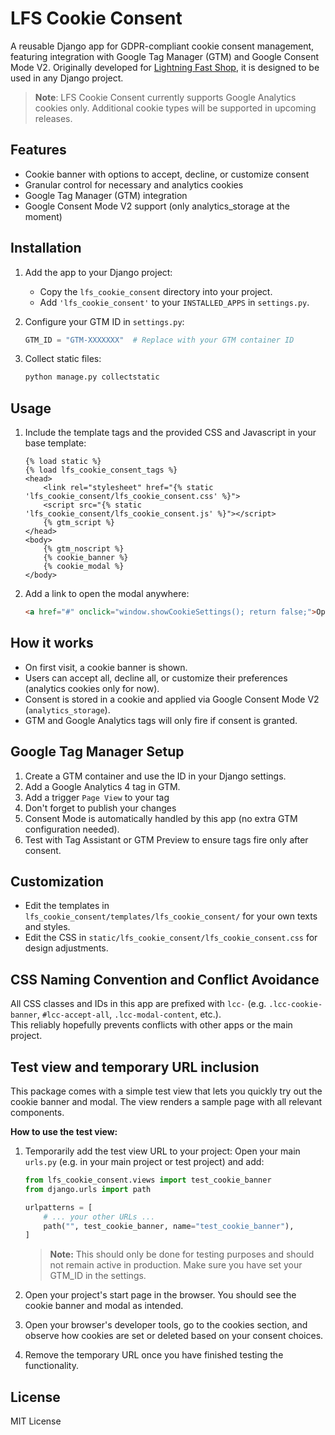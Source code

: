# LFS Cookie Consent

A reusable Django app for GDPR-compliant cookie consent management, featuring integration with Google Tag Manager 
(GTM) and Google Consent Mode V2. Originally developed for [Lightning Fast Shop](https://github.com/diefenbach/django-lfs), 
it is designed to be used in any Django project.

> **Note**: LFS Cookie Consent currently supports Google Analytics cookies only. Additional cookie types will be supported in upcoming releases.

## Features
- Cookie banner with options to accept, decline, or customize consent
- Granular control for necessary and analytics cookies
- Google Tag Manager (GTM) integration
- Google Consent Mode V2 support (only analytics_storage at the moment)

## Installation
1. Add the app to your Django project:
   - Copy the `lfs_cookie_consent` directory into your project.
   - Add `'lfs_cookie_consent'` to your `INSTALLED_APPS` in `settings.py`.

2. Configure your GTM ID in `settings.py`:
   ```python
   GTM_ID = "GTM-XXXXXXX"  # Replace with your GTM container ID
   ```

3. Collect static files:
   ```bash
   python manage.py collectstatic
   ```

## Usage
1. Include the template tags and the provided CSS and Javascript in your base template:
   ```django
   {% load static %}
   {% load lfs_cookie_consent_tags %}
   <head>
       <link rel="stylesheet" href="{% static 'lfs_cookie_consent/lfs_cookie_consent.css' %}">
       <script src="{% static 'lfs_cookie_consent/lfs_cookie_consent.js' %}"></script>
       {% gtm_script %}
   </head>
   <body>
       {% gtm_noscript %}
       {% cookie_banner %}
       {% cookie_modal %}
   </body>
   ```

2. Add a link to open the modal anywhere:
   ```html
   <a href="#" onclick="window.showCookieSettings(); return false;">Open cookie settings</a>
   ```

## How it works
- On first visit, a cookie banner is shown.
- Users can accept all, decline all, or customize their preferences (analytics cookies only for now).
- Consent is stored in a cookie and applied via Google Consent Mode V2 (`analytics_storage`).
- GTM and Google Analytics tags will only fire if consent is granted.

## Google Tag Manager Setup
1. Create a GTM container and use the ID in your Django settings.
2. Add a Google Analytics 4 tag in GTM.
3. Add a trigger `Page View` to your tag
4. Don't forget to publish your changes
5. Consent Mode is automatically handled by this app (no extra GTM configuration needed).
6. Test with Tag Assistant or GTM Preview to ensure tags fire only after consent.

## Customization
- Edit the templates in `lfs_cookie_consent/templates/lfs_cookie_consent/` for your own texts and styles.
- Edit the CSS in `static/lfs_cookie_consent/lfs_cookie_consent.css` for design adjustments.

## CSS Naming Convention and Conflict Avoidance
All CSS classes and IDs in this app are prefixed with `lcc-` (e.g. `.lcc-cookie-banner`, `#lcc-accept-all`, `.lcc-modal-content`, etc.).  
This reliably hopefully prevents conflicts with other apps or the main project.

## Test view and temporary URL inclusion
This package comes with a simple test view that lets you quickly try out the cookie banner and modal. The view renders a sample page with all relevant components.

**How to use the test view:**

1. Temporarily add the test view URL to your project:
   Open your main `urls.py` (e.g. in your main project or test project) and add:
   ```python
   from lfs_cookie_consent.views import test_cookie_banner
   from django.urls import path

   urlpatterns = [
       # ... your other URLs ...
       path("", test_cookie_banner, name="test_cookie_banner"),
   ]
   ```
   
   > **Note:** This should only be done for testing purposes and should not remain active in production. Make sure you have set your GTM_ID in the settings.

2. Open your project's start page in the browser.
   You should see the cookie banner and modal as intended.

3. Open your browser's developer tools, go to the cookies section, and observe how cookies are set or deleted based on your consent choices.

4. Remove the temporary URL once you have finished testing the functionality.

## License
MIT License 

